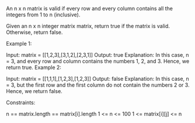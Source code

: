 An n x n matrix is valid if every row and every column contains all the integers from 1 to n (inclusive).

Given an n x n integer matrix matrix, return true if the matrix is valid. Otherwise, return false.

 

Example 1:


Input: matrix = [[1,2,3],[3,1,2],[2,3,1]]
Output: true
Explanation: In this case, n = 3, and every row and column contains the numbers 1, 2, and 3.
Hence, we return true.
Example 2:


Input: matrix = [[1,1,1],[1,2,3],[1,2,3]]
Output: false
Explanation: In this case, n = 3, but the first row and the first column do not contain the numbers 2 or 3.
Hence, we return false.
 

Constraints:

n == matrix.length == matrix[i].length
1 <= n <= 100
1 <= matrix[i][j] <= n